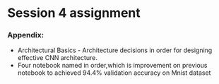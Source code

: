 # Session 4 assignment

### Appendix:

- Architectural Basics - Architecture decisions in order for designing effective CNN architecture.
- Four notebook named in order,which is improvement on previous notebook to achieved 94.4% validation accuracy on Mnist dataset


